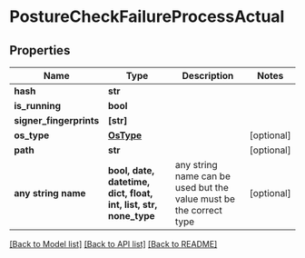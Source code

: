 # PostureCheckFailureProcessActual


## Properties
Name | Type | Description | Notes
------------ | ------------- | ------------- | -------------
**hash** | **str** |  | 
**is_running** | **bool** |  | 
**signer_fingerprints** | **[str]** |  | 
**os_type** | [**OsType**](OsType.md) |  | [optional] 
**path** | **str** |  | [optional] 
**any string name** | **bool, date, datetime, dict, float, int, list, str, none_type** | any string name can be used but the value must be the correct type | [optional]

[[Back to Model list]](../README.md#documentation-for-models) [[Back to API list]](../README.md#documentation-for-api-endpoints) [[Back to README]](../README.md)


